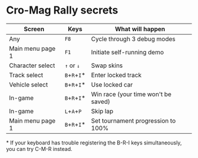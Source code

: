 # Cro-Mag Rally secrets

Screen            | Keys       | What will happen                               
------------------|------------|------------------------------------------------
Any               | `F8`       | Cycle through 3 debug modes                    
Main menu page 1  | `F1`       | Initiate self-running demo                     
Character select  | `↑` or `↓` | Swap skins                              
Track select      |`B`+`R`+`I`*| Enter locked track                             
Vehicle select    |`B`+`R`+`I`*| Use locked car                                 
In-game           |`B`+`R`+`I`*| Win race (your time won't be saved)
In-game           |`L`+`A`+`P` | Skip lap
Main menu page 1  |`B`+`R`+`I`*| Set tournament progression to 100%                  

\* If your keyboard has trouble registering the B-R-I keys simultaneously, you can try C-M-R instead.
